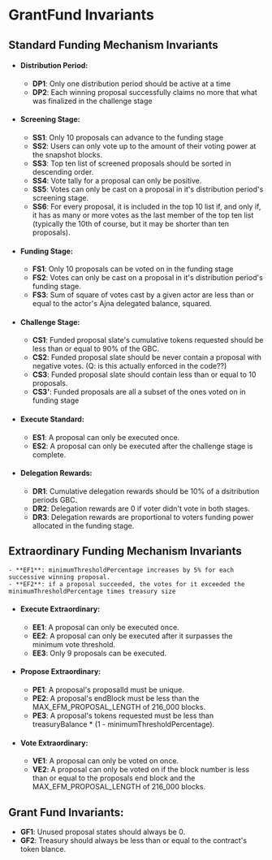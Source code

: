 # GrantFund Invariants

## Standard Funding Mechanism Invariants

- #### Distribution Period:
    - **DP1**: Only one distribution period should be active at a time
    - **DP2**: Each winning proposal successfully claims no more that what was finalized in the challenge stage

- #### Screening Stage:
    - **SS1**: Only 10 proposals can advance to the funding stage
    - **SS2**: Users can only vote up to the amount of their voting power at the snapshot blocks.
    - **SS3**: Top ten list of screened proposals should be sorted in descending order.
    - **SS4**: Vote tally for a proposal can only be positive.
    - **SS5**: Votes can only be cast on a proposal in it's distribution period's screening stage.
    - **SS6**: For every proposal, it is included in the top 10 list if, and only if, it has as many or more votes as the last member of the top ten list (typically the 10th of course, but it may be shorter than ten proposals).

- #### Funding Stage:
    - **FS1**: Only 10 proposals can be voted on in the funding stage
    - **FS2**: Votes can only be cast on a proposal in it's distribution period's funding stage.
    - **FS3**: Sum of square of votes cast by a given actor are less than or equal to the actor's Ajna delegated balance, squared.

- #### Challenge Stage:
    - **CS1**: Funded proposal slate's cumulative tokens requested should be less than or equal to 90% of the GBC.
    - **CS2**: Funded proposal slate should be never contain a proposal with negative votes. (Q: is this actually enforced in the code??)
    - **CS3**: Funded proposal slate should contain less than or equal to 10 proposals.
    - **CS3'**: Funded proposals are all a subset of the ones voted on in funding stage

- #### Execute Standard:
    - **ES1**: A proposal can only be executed once.
    - **ES2**: A proposal can only be executed after the challenge stage is complete.

- #### Delegation Rewards:
    - **DR1**: Cumulative delegation rewards should be 10% of a dsitribution periods GBC.
    - **DR2**: Delegation rewards are 0 if voter didn't vote in both stages.
    - **DR3**: Delegation rewards are proportional to voters funding power allocated in the funding stage.

## Extraordinary Funding Mechanism Invariants
    - **EF1**: minimumThresholdPercentage increases by 5% for each successive winning proposal.
    - **EF2**: if a proposal succeeded, the votes for it exceeded the minimumThresholdPercentage times treasury size

- #### Execute Extraordinary:
    - **EE1**: A proposal can only be executed once.
    - **EE2**: A proposal can only be executed after it surpasses the minimum vote threshold.
    - **EE3**: Only 9 proposals can be executed.

- #### Propose Extraordinary:
    - **PE1**: A proposal's proposalId must be unique.
    - **PE2**: A proposal's endBlock must be less than the MAX_EFM_PROPOSAL_LENGTH of 216_000 blocks.
    - **PE3**: A proposal's tokens requested must be less than treasuryBalance * (1 - minimumThresholdPercentage).

- #### Vote Extraordinary:
    - **VE1**: A proposal can only be voted on once.
    - **VE2**: A proposal can only be voted on if the block number is less than or equal to the proposals end block and the MAX_EFM_PROPOSAL_LENGTH of 216_000 blocks.


## Grant Fund Invariants:
   - **GF1**: Unused proposal states should always be 0.
   - **GF2**: Treasury should always be less than or equal to the contract's token blance.
